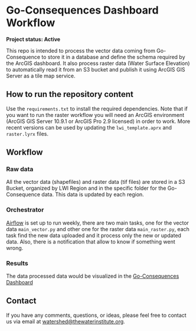 # Go-Consequences Dashboard Workflow

**Project status: Active**

This repo is intended to process the vector data coming from Go-Consequence to store it in a database and define the schema required by the ArcGIS dashboard. It also process raster data (Water Surface Elevation) to automatically read it from an S3 bucket and publish it using ArcGIS GIS Server as a tile map service.

## How to run the repository content

Use the `requirements.txt` to install the required dependencies. Note that if you want to run the raster workflow you will need an ArcGIS environment (ArcGIS GIS Server 10.9.1 or ArcGIS Pro 2.9 licensed) in order to work. More recent versions can be used by updating the `lwi_template.aprx` and `raster.lyrx` files. 

## Workflow

### Raw data

All the vector data (shapefiles) and raster data (tif files) are stored in a S3 Bucket, organized by LWI Region and in the specific folder for the Go-Consequence data. This data is updated by each region.

### Orchestrator
[Airflow](https://airflow.apache.org/) is set up to run weekly, there are two main tasks, one for the vector data `main_vector.py` and other one for the raster data `main_raster.py`, each task find the new data uploaded and it process only the new or updated data. Also, there is a notification that allow to know if something went wrong. 

### Results

The data processed data would be visualized in the [Go-Consequences Dashboard](https://experience.arcgis.com/experience/eb850481af654087b2a2f07bd59ba7ed)

## Contact 

If you have any comments, questions, or ideas, please feel free to contact us via email at [watershed@thewaterinstitute.org](mailto:watershed@thewaterinstitute.org).
